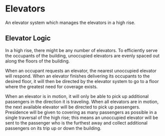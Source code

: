 # Elevators

An elevator system which manages the elevators in a high rise.

## Elevator Logic

In a high rise, there might be any number of elevators. To efficiently serve the occupants of the building, unoccupied elevators are evenly spaced out along the floors of the building.

When an occupant requests an elevator, the nearest unoccupied elevator will respond. When an elevator finishes delivering its occupants to the desired floor, it will then be directed by the elevator system to go to a floor where the greatest need for coverage exists.

When an elevator is in motion, it will only be able to pick up additional passengers in the direction it is traveling. When all elevators are in motion, the next available elevator will be directed to pick up passengers. Presidence will be given to covering as many passengers as possible in a single traversal of the high rise; this means an unoccupied elevator will be sent to the passenger who is the furthest away and collect additional passengers on its trip up or down the building.